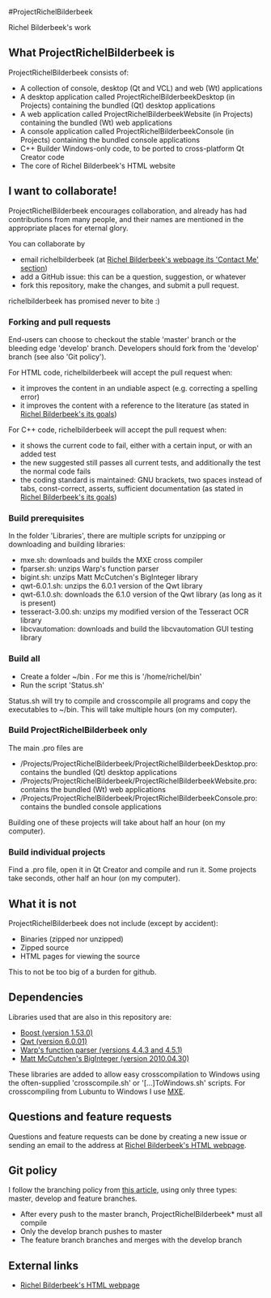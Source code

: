 #ProjectRichelBilderbeek

Richel Bilderbeek's work

## What ProjectRichelBilderbeek is

ProjectRichelBilderbeek consists of:
* A collection of console, desktop (Qt and VCL) and web (Wt) applications
* A desktop application called ProjectRichelBilderbeekDesktop (in Projects) containing the bundled (Qt) desktop applications
* A web application called ProjectRichelBilderbeekWebsite (in Projects) containing the bundled (Wt) web applications
* A console application called ProjectRichelBilderbeekConsole (in Projects) containing the bundled console applications
* C++ Builder Windows-only code, to be ported to cross-platform Qt Creator code
* The core of Richel Bilderbeek's HTML website

## I want to collaborate!

ProjectRichelBilderbeek encourages collaboration, and already has had contributions from many people, 
and their names are mentioned in the appropriate places for eternal glory.

You can collaborate by
* email richelbilderbeek (at [Richel Bilderbeek's webpage its 'Contact Me' section](http://www.richelbilderbeek.nl/Contact.htm))
* add a GitHub issue: this can be a question, suggestion, or whatever
* fork this repository, make the changes, and submit a pull request. 

richelbilderbeek has promised never to bite :)

### Forking and pull requests

End-users can choose to checkout the stable 'master' branch or the bleeding edge 'develop' branch.
Developers should fork from the 'develop' branch (see also 'Git policy').

For HTML code, richelbilderbeek will accept the pull request when:
* it improves the content in an undiable aspect (e.g. correcting a spelling error)
* it improves the content with a reference to the literature (as stated in [Richel Bilderbeek's its goals](http://www.richelbilderbeek.nl/CppGoal.htm))

For C++ code, richelbilderbeek will accept the pull request when:
* it shows the current code to fail, either with a certain input, or with an added test
* the new suggested still passes all current tests, and additionally the test the normal code fails
* the coding standard is maintained: GNU brackets, two spaces instead of tabs, const-correct, asserts, sufficient documentation (as stated in [Richel Bilderbeek's its goals](http://www.richelbilderbeek.nl/CppGoal.htm))

### Build prerequisites

In the folder 'Libraries', there are multiple scripts for unzipping or downloading and building libraries:
* mxe.sh: downloads and builds the MXE cross compiler
* fparser.sh: unzips Warp's function parser
* bigint.sh: unzips Matt McCutchen's BigInteger library
* qwt-6.0.1.sh: unzips the 6.0.1 version of the Qwt library
* qwt-6.1.0.sh: downloads the 6.1.0 version of the Qwt library (as long as it is present)
* tesseract-3.00.sh: unzips my modified version of the Tesseract OCR library
* libcvautomation: downloads and build the libcvautomation GUI testing library

### Build all

* Create a folder ~/bin . For me this is '/home/richel/bin'
* Run the script 'Status.sh'

Status.sh will try to compile and crosscompile all programs and copy the executables to ~/bin. This will take multiple hours (on my computer).

### Build ProjectRichelBilderbeek only

The main .pro files are
* /Projects/ProjectRichelBilderbeek/ProjectRichelBilderbeekDesktop.pro: contains the bundled (Qt) desktop applications
* /Projects/ProjectRichelBilderbeek/ProjectRichelBilderbeekWebsite.pro: contains the bundled (Wt) web applications
* /Projects/ProjectRichelBilderbeek/ProjectRichelBilderbeekConsole.pro: contains the bundled console applications

Building one of these projects will take about half an hour (on my computer).

### Build individual projects

Find a .pro file, open it in Qt Creator and compile and run it. Some projects take seconds, other half an hour (on my computer).

## What it is not

ProjectRichelBilderbeek does not include (except by accident):
* Binaries (zipped nor unzipped)
* Zipped source
* HTML pages for viewing the source

This to not be too big of a burden for github.

## Dependencies

Libraries used that are also in this repository are:
* [Boost (version 1.53.0)](http://www.boost.org)
* [Qwt (version 6.0.01)](http://qwt.sourceforge.net)
* [Warp's function parser (versions 4.4.3 and 4.5.1)](http://warp.povusers.org/FunctionParser)
* [Matt McCutchen's BigInteger (version 2010.04.30)](https://mattmccutchen.net/bigint)

These libraries are added to allow easy crosscompilation to Windows using the often-supplied 'crosscompile.sh' or '[...]ToWindows.sh' scripts. 
For crosscompiling from Lubuntu to Windows I use [MXE](https://github.com/mxe/mxe).

## Questions and feature requests

Questions and feature requests can be done by creating a new issue or sending an email to the address at [Richel Bilderbeek's HTML webpage](http://www.richelbilderbeek.nl).

## Git policy

I follow the branching policy from [this article](http://nvie.com/posts/a-successful-git-branching-model), using only
three types: master, develop and feature branches.
* After every push to the master branch, ProjectRichelBilderbeek* must all compile
* Only the develop branch pushes to master
* The feature branch branches and merges with the develop branch

## External links

* [Richel Bilderbeek's HTML webpage](http://www.richelbilderbeek.nl)
